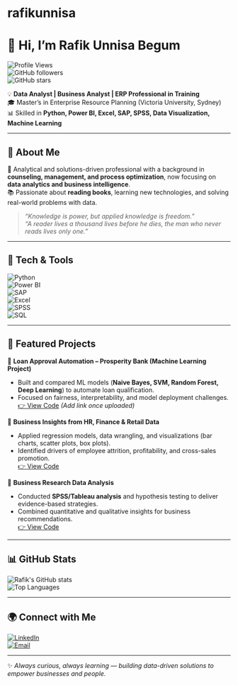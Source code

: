 # rafikunnisa
# 👋 Hi, I’m Rafik Unnisa Begum  

![Profile Views](https://komarev.com/ghpvc/?username=rafikunnisa&style=flat-square&color=blue)  
![GitHub followers](https://img.shields.io/github/followers/rafikunnisa?style=social)  
![GitHub stars](https://img.shields.io/github/stars/rafikunnisa?style=social)  

💡 **Data Analyst | Business Analyst | ERP Professional in Training**  
🎓 Master’s in Enterprise Resource Planning (Victoria University, Sydney)  
📊 Skilled in **Python, Power BI, Excel, SAP, SPSS, Data Visualization, Machine Learning**  

---

## 🚀 About Me  

🌟 Analytical and solutions-driven professional with a background in **counseling, management, and process optimization**, now focusing on **data analytics and business intelligence**.  
📚 Passionate about **reading books**, learning new technologies, and solving real-world problems with data.  

> *“Knowledge is power, but applied knowledge is freedom.”*  
> *“A reader lives a thousand lives before he dies, the man who never reads lives only one.”*  

---

## 🔧 Tech & Tools  

![Python](https://img.shields.io/badge/Python-3776AB?style=for-the-badge&logo=python&logoColor=white)  
![Power BI](https://img.shields.io/badge/Power%20BI-F2C811?style=for-the-badge&logo=powerbi&logoColor=black)  
![SAP](https://img.shields.io/badge/SAP-0FAAFF?style=for-the-badge&logo=sap&logoColor=white)  
![Excel](https://img.shields.io/badge/Excel-217346?style=for-the-badge&logo=microsoftexcel&logoColor=white)  
![SPSS](https://img.shields.io/badge/SPSS-FF6F00?style=for-the-badge&logo=ibm&logoColor=white)  
![SQL](https://img.shields.io/badge/SQL-4479A1?style=for-the-badge&logo=mysql&logoColor=white)  

---

## 📂 Featured Projects  

🔹 **Loan Approval Automation – Prosperity Bank (Machine Learning Project)**  
- Built and compared ML models (**Naive Bayes, SVM, Random Forest, Deep Learning**) to automate loan qualification.  
- Focused on fairness, interpretability, and model deployment challenges.  
[👉 View Code](#) *(Add link once uploaded)*  

🔹 **Business Insights from HR, Finance & Retail Data**  
- Applied regression models, data wrangling, and visualizations (bar charts, scatter plots, box plots).  
- Identified drivers of employee attrition, profitability, and cross-sales promotion.  
[👉 View Code](#)  

🔹 **Business Research Data Analysis**  
- Conducted **SPSS/Tableau analysis** and hypothesis testing to deliver evidence-based strategies.  
- Combined quantitative and qualitative insights for business recommendations.  
[👉 View Code](#)  

---

## 📊 GitHub Stats  

![Rafik's GitHub stats](https://github-readme-stats.vercel.app/api?username=rafikunnisa&show_icons=true&theme=radical)  
![Top Languages](https://github-readme-stats.vercel.app/api/top-langs/?username=rafikunnisa&layout=compact&theme=radical)  

---

## 🌍 Connect with Me  

[![LinkedIn](https://img.shields.io/badge/LinkedIn-0077B5?style=for-the-badge&logo=linkedin&logoColor=white)](https://www.linkedin.com/in/rafik-unnisa-begum-047102123/)  
[![Email](https://img.shields.io/badge/Email-D14836?style=for-the-badge&logo=gmail&logoColor=white)](mailto:saminarafik25@gmail.com)  

---

✨ *Always curious, always learning — building data-driven solutions to empower businesses and people.*  
